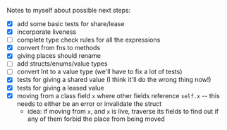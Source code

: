 Notes to myself about possible next steps:

- [x] add some basic tests for share/lease
- [x] incorporate liveness
- [ ] complete type check rules for all the expressions
- [x] convert from fns to methods
- [x] giving places should rename
- [ ] add structs/enums/value types
- [ ] convert Int to a value type (we'll have to fix a lot of tests)
- [x] tests for giving a shared value (I think it'll do the wrong thing now!)
- [x] tests for giving a leased value
- [x] moving from a class field `x` where other fields reference `self.x` -- this needs to either be an error or invalidate the struct
  - idea: if moving from `x`, and `x` is live, traverse its fields to find out if any of them forbid the place from being moved
